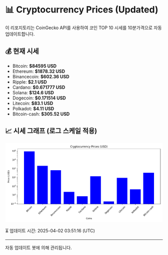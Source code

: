 
# 📊 Cryptocurrency Prices (Updated)

이 리포지토리는 CoinGecko API를 사용하여 코인 TOP 10 시세를 10분가격으로 자동 업데이트합니다.

## 💰 현재 시세
- Bitcoin: **$84595 USD**
- Ethereum: **$1878.32 USD**
- Binancecoin: **$602.36 USD**
- Ripple: **$2.1 USD**
- Cardano: **$0.671777 USD**
- Solana: **$124.6 USD**
- Dogecoin: **$0.171514 USD**
- Litecoin: **$83.1 USD**
- Polkadot: **$4.11 USD**
- Bitcoin-cash: **$305.52 USD**

## 📈 시세 그래프 (로그 스케일 적용)
![Crypto Prices](crypto_prices.png)

⏳ 업데이트 시간: 2025-04-02 03:51:16 (UTC)

---
자동 업데이트 봇에 의해 관리됩니다.
